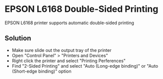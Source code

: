 # EPSON L6168 Double-Sided Printing

EPSON L6168 printer supports automatic double-sided printing

## Solution
* Make sure slide out the output tray of the printer 
* Open "Control Panel" > "Printers and Devices"
* Right click the printer and select "Printing Perferences"
* Find "2-Sided Printing" and select "Auto (Long-edge binding)" or "Auto (Short-edge binding)" option
